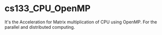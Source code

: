 # cs133_CPU_OpenMP
It's the Acceleration for Matrix multiplication of CPU using OpenMP.
For the parallel and distributed computing.
